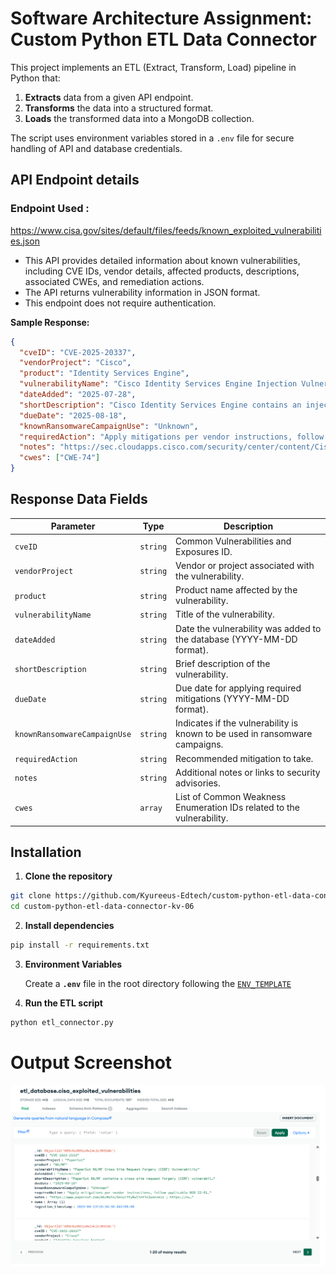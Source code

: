 # Software Architecture Assignment: Custom Python ETL Data Connector

This project implements an ETL (Extract, Transform, Load) pipeline in Python that:

1. **Extracts** data from a given API endpoint.
2. **Transforms** the data into a structured format.
3. **Loads** the transformed data into a MongoDB collection.

The script uses environment variables stored in a `.env` file for secure handling of API and database credentials.

## API Endpoint details

### Endpoint Used :

https://www.cisa.gov/sites/default/files/feeds/known_exploited_vulnerabilities.json

- This API provides detailed information about known vulnerabilities, including CVE IDs, vendor details, affected products, descriptions, associated CWEs, and remediation actions.
- The API returns vulnerability information in JSON format.
- This endpoint does not require authentication.

**Sample Response:**

```json
{
  "cveID": "CVE-2025-20337",
  "vendorProject": "Cisco",
  "product": "Identity Services Engine",
  "vulnerabilityName": "Cisco Identity Services Engine Injection Vulnerability",
  "dateAdded": "2025-07-28",
  "shortDescription": "Cisco Identity Services Engine contains an injection vulnerability in …",
  "dueDate": "2025-08-18",
  "knownRansomwareCampaignUse": "Unknown",
  "requiredAction": "Apply mitigations per vendor instructions, follow applicable BOD 22-01…",
  "notes": "https://sec.cloudapps.cisco.com/security/center/content/CiscoSecurityA…",
  "cwes": ["CWE-74"]
}
```

## Response Data Fields

| Parameter                    | Type     | Description                                                                 |
| ---------------------------- | -------- | --------------------------------------------------------------------------- |
| `cveID`                      | `string` | Common Vulnerabilities and Exposures ID.                                    |
| `vendorProject`              | `string` | Vendor or project associated with the vulnerability.                        |
| `product`                    | `string` | Product name affected by the vulnerability.                                 |
| `vulnerabilityName`          | `string` | Title of the vulnerability.                                                 |
| `dateAdded`                  | `string` | Date the vulnerability was added to the database (YYYY-MM-DD format).       |
| `shortDescription`           | `string` | Brief description of the vulnerability.                                     |
| `dueDate`                    | `string` | Due date for applying required mitigations (YYYY-MM-DD format).             |
| `knownRansomwareCampaignUse` | `string` | Indicates if the vulnerability is known to be used in ransomware campaigns. |
| `requiredAction`             | `string` | Recommended mitigation to take.                                             |
| `notes`                      | `string` | Additional notes or links to security advisories.                           |
| `cwes`                       | `array`  | List of Common Weakness Enumeration IDs related to the vulnerability.       |

## Installation

1. **Clone the repository**

```bash
git clone https://github.com/Kyureeus-Edtech/custom-python-etl-data-connector-kv-06.git
cd custom-python-etl-data-connector-kv-06
```

2. **Install dependencies**

```bash
pip install -r requirements.txt
```

3. **Environment Variables**

   Create a **`.env`** file in the root directory following the [`ENV_TEMPLATE`](./ENV_TEMPLATE)

4. **Run the ETL script**

```bash
python etl_connector.py
```

# Output Screenshot

![Sample Screenshot](MongoDB_sc.png)
